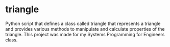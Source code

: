 # triangle
Python script that defines a class called triangle that represents a triangle and provides various methods to manipulate and calculate properties of the triangle. This project was made for my Systems Programming for Engineers class.
